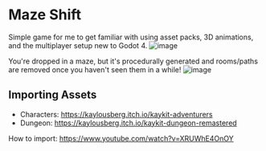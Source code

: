 # Maze Shift
Simple game for me to get familiar with using asset packs, 3D animations, and the multiplayer setup new to Godot 4.
![image](https://github.com/user-attachments/assets/6ceb1566-1c90-4f6d-a319-f12220b1cebf)

You're dropped in a maze, but it's procedurally generated and rooms/paths are removed once you haven't seen them in a while!
![image](https://github.com/user-attachments/assets/c3e91253-f508-4c41-b023-ca095305f0bd)


## Importing Assets

- Characters: https://kaylousberg.itch.io/kaykit-adventurers
- Dungeon: https://kaylousberg.itch.io/kaykit-dungeon-remastered

How to import: https://www.youtube.com/watch?v=XRUWhE4OnOY
